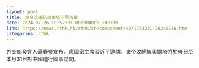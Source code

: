 ```yaml
---
layout: post
title: 東帝汶總統奧爾塔下周訪華
date: 2024-07-26 10:57:07.000000000 +08:00
link: https://news.rthk.hk/rthk/ch/component/k2/1763231-20240726.htm
categories: rthk
---
```


外交部發言人華春瑩宣布，應國家主席習近平邀請，東帝汶總統奧爾塔將於後日至本月31日對中國進行國事訪問。
